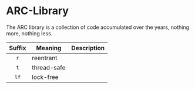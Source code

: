 ARC-Library
===========

The ARC library is a collection of code accumulated over the years, nothing more, nothing less.

| Suffix | Meaning | Description  |
| :---: | --- | --- |
| `r` | reentrant | |
| `t` | thread-safe | |
| `lf` | lock-free | |
